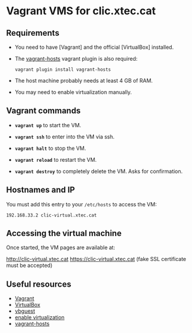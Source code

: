 # Vagrant VMS for clic.xtec.cat

## Requirements

* You need to have [Vagrant] and the official [VirtualBox] installed.
* The [vagrant-hosts](https://github.com/oscar-stack/vagrant-hosts) vagrant plugin is also required:

    `vagrant plugin install vagrant-hosts`
    
* The host machine probably needs at least 4 GB of RAM.
* You may need to enable virtualization manually.


## Vagrant commands

* **`vagrant up`** to start the VM.

* **`vagrant ssh`** to enter into the VM via ssh.

* **`vagrant halt`** to stop the VM.

* **`vagrant reload`** to restart the VM.

* **`vagrant destroy`** to completely delete the VM. Asks for confirmation.

## Hostnames and IP

You must add this entry to your `/etc/hosts` to access the VM:

`192.168.33.2 clic-virtual.xtec.cat`

## Accessing the virtual machine

Once started, the VM pages are available at:

http://clic-virtual.xtec.cat
https://clic-virtual.xtec.cat (fake SSL certificate must be accepted)

## Useful resources

* [Vagrant](http://www.vagrantup.com/)
* [VirtualBox](https://www.virtualbox.org/)
* [vbguest](https://github.com/dotless-de/vagrant-vbguest)
* [enable virtualization](http://www.sysprobs.com/disable-enable-virtualization-technology-bios)
* [vagrant-hosts](https://github.com/adrienthebo/vagrant-hosts)

